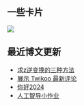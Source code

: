 ## 一些卡片
<p>
  <img src = "https://github-readme-stats.vercel.app/api?username=weekdaycare"/>
</p>

## 最近博文更新
<!-- BLOG-POST-LIST:START -->
- [求z逆变换的三种方法](http://weekdaycare.cn/posts/z-inverse-transformation/)
- [展示 Twikoo 最新评论](http://weekdaycare.cn/posts/twikoo-new/)
- [你好2024](http://weekdaycare.cn/posts/2024/)
- [人工智导小作业](http://weekdaycare.cn/posts/disease-diagnosis/)
<!-- BLOG-POST-LIST:END -->
